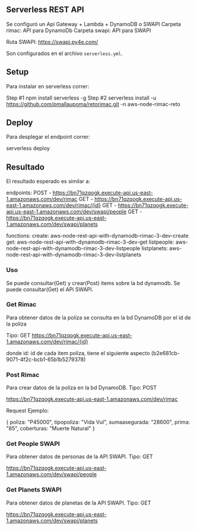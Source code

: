 <!--
title: 'API en Node.js con el framework Serverless'
description: 'TAPI en Node.js con el framework Serverless para un despliegue en AWS.'
layout: Doc
framework: v1
platform: AWS
language: nodeJS

-->
## Serverless REST API

Se configuró un Api Gateway  + Lambda + DynamoDB o SWAPI
Carpeta rimac: API para DynamoDb
Carpeta swapi: API para SWAPI

Ruta SWAPI: https://swapi.py4e.com/ 

Son configurados en el archivo `serverless.yml`.

## Setup

Para instalar en serverless correr:

Step #1 
npm install serverless -g
Step #2 
serverless install -u https://github.com/pmallaupoma/retorimac.git -n aws-node-rimac-reto




## Deploy

Para desplegar el endpoint correr:

serverless deploy

## Resultado

El resultado esperado es similar a:

endpoints:
  POST - https://bn71qzqogk.execute-api.us-east-1.amazonaws.com/dev/rimac 
  GET - https://bn71qzqogk.execute-api.us-east-1.amazonaws.com/dev/rimac/{id}
  GET - https://bn71qzqogk.execute-api.us-east-1.amazonaws.com/dev/swapi/people
  GET - https://bn71qzqogk.execute-api.us-east-1.amazonaws.com/dev/swapi/planets

functions:
  create: aws-node-rest-api-with-dynamodb-rimac-3-dev-create
  get: aws-node-rest-api-with-dynamodb-rimac-3-dev-get
  listpeople: aws-node-rest-api-with-dynamodb-rimac-3-dev-listpeople
  listplanets: aws-node-rest-api-with-dynamodb-rimac-3-dev-listplanets


### Uso

Se puede consultar(Get) y crear(Post) items sobre la bd dynamodb.
Se puede consultar(Get) el APi SWAPI.

### Get Rimac

Para obtener datos de la poliza se consulta en la bd DynamoDB por el id de la poliza 

Tipo: GET
https://bn71qzqogk.execute-api.us-east-1.amazonaws.com/dev/rimac/{id}

donde id: id de cada item poliza, tiene el siguiente aspecto (b2e681cb-9071-4f2c-bcb1-65b1b5279378)

### Post Rimac

Para crear datos de la poliza en la bd DynamoDB.
Tipo: POST

https://bn71qzqogk.execute-api.us-east-1.amazonaws.com/dev/rimac

Request Ejemplo: 

{
  poliza: "P45000",
  tipopoliza: "Vida Vul",
  sumaasegurada: "28600",
  prima: "85",
  coberturas: "Muerte Natural"
}


### Get People SWAPI

Para obtener datos de personas de la API SWAPI.
Tipo: GET

https://bn71qzqogk.execute-api.us-east-1.amazonaws.com/dev/swapi/people


### Get Planets SWAPI

Para obtener datos de planetas de la API SWAPI.
Tipo: GET

https://bn71qzqogk.execute-api.us-east-1.amazonaws.com/dev/swapi/planets



